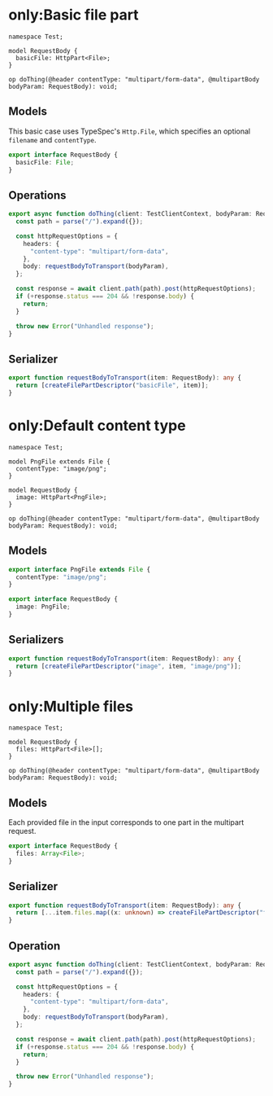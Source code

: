 # only:Basic file part

```tsp
namespace Test;

model RequestBody {
  basicFile: HttpPart<File>;
}

op doThing(@header contentType: "multipart/form-data", @multipartBody bodyParam: RequestBody): void;
```

## Models

This basic case uses TypeSpec's `Http.File`, which specifies an optional `filename` and `contentType`.

```ts src/models/models.ts interface RequestBody
export interface RequestBody {
  basicFile: File;
}
```

## Operations

```ts src/api/operations.ts function doThing
export async function doThing(client: TestClientContext, bodyParam: RequestBody): Promise<void> {
  const path = parse("/").expand({});

  const httpRequestOptions = {
    headers: {
      "content-type": "multipart/form-data",
    },
    body: requestBodyToTransport(bodyParam),
  };

  const response = await client.path(path).post(httpRequestOptions);
  if (+response.status === 204 && !response.body) {
    return;
  }

  throw new Error("Unhandled response");
}
```

## Serializer

```ts src/models/serializers.ts function requestBodyToTransport
export function requestBodyToTransport(item: RequestBody): any {
  return [createFilePartDescriptor("basicFile", item)];
}
```

# only:Default content type

```tsp
namespace Test;

model PngFile extends File {
  contentType: "image/png";
}

model RequestBody {
  image: HttpPart<PngFile>;
}

op doThing(@header contentType: "multipart/form-data", @multipartBody bodyParam: RequestBody): void;
```

## Models

```ts src/models/models.ts interface PngFile
export interface PngFile extends File {
  contentType: "image/png";
}
```

```ts src/models/models.ts interface RequestBody
export interface RequestBody {
  image: PngFile;
}
```

## Serializers

```ts src/models/serializers.ts function requestBodyToTransport
export function requestBodyToTransport(item: RequestBody): any {
  return [createFilePartDescriptor("image", item, "image/png")];
}
```

# only:Multiple files

```tsp
namespace Test;

model RequestBody {
  files: HttpPart<File>[];
}

op doThing(@header contentType: "multipart/form-data", @multipartBody bodyParam: RequestBody): void;
```

## Models

Each provided file in the input corresponds to one part in the multipart request.

```ts src/models/models.ts interface RequestBody
export interface RequestBody {
  files: Array<File>;
}
```

## Serializer

```ts src/models/serializers.ts function requestBodyToTransport
export function requestBodyToTransport(item: RequestBody): any {
  return [...item.files.map((x: unknown) => createFilePartDescriptor("files", x))];
}
```

## Operation

```ts src/api/operations.ts function doThing
export async function doThing(client: TestClientContext, bodyParam: RequestBody): Promise<void> {
  const path = parse("/").expand({});

  const httpRequestOptions = {
    headers: {
      "content-type": "multipart/form-data",
    },
    body: requestBodyToTransport(bodyParam),
  };

  const response = await client.path(path).post(httpRequestOptions);
  if (+response.status === 204 && !response.body) {
    return;
  }

  throw new Error("Unhandled response");
}
```
